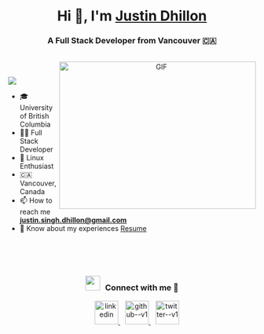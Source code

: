 <h1 align="center">Hi 👋, I'm <a href="https://github.com/justindhillon" target="blank">Justin Dhillon</a></h1>
<h3 align="center">A Full Stack Developer from Vancouver 🇨🇦 </h3>

<br>

<a target="_blank" align="center">
  <img align="right" top="500" height="300" width="400" alt="GIF" src="https://camo.githubusercontent.com/c1dcb74cc1c1835b1d716f5051499a2814c683c806b15f04b0eba492863703e9/68747470733a2f2f63646e2e6472696262626c652e636f6d2f75736572732f3733303730332f73637265656e73686f74732f363538313234332f6176656e746f2e676966">
</a>

<br>

![](https://komarev.com/ghpvc/?username=justindhillon)

- 🎓 University of British Columbia
- 🧑‍💻 Full Stack Developer 
- 🐧 Linux Enthusiast
- 🇨🇦 Vancouver, Canada
- 📫 How to reach me **justin.singh.dhillon@gmail.com**
- 📄 Know about my experiences <a href="https://github.com/justindhillon/justindhillon/blob/main/resume.pdf" target="blank">Resume</a>

<br/>
<br/>
<br/>
<h3 align="center" > <img src="https://media.giphy.com/media/iY8CRBdQXODJSCERIr/giphy.gif" width="30" height="30" style="margin-right: 10px;">Connect with me 🤝 </h3>

<p align="center">

 <div align="center"  class="icons-social" style="margin-left: 10px;">
        <a style="margin-left: 10px;"  target="_blank" href="https://www.linkedin.com/in/justin-dhillon/">
          <img width="48" height="48" src="https://img.icons8.com/fluency/48/linkedin.png" alt="linkedin"/>
        </a>
        <a style="margin-left: 10px;" target="_blank" href="https://github.com/justindhillon">
          <img width="48" height="48" src="https://img.icons8.com/color/48/github--v1.png" alt="github--v1"/>
        </a>
        <a style="margin-left: 10px;" target="_blank" href="https://twitter.com/justindhillon0">
          <img width="48" height="48" src="https://img.icons8.com/color/48/twitter--v1.png" alt="twitter--v1"/>
        </a>
</div>

</p>
